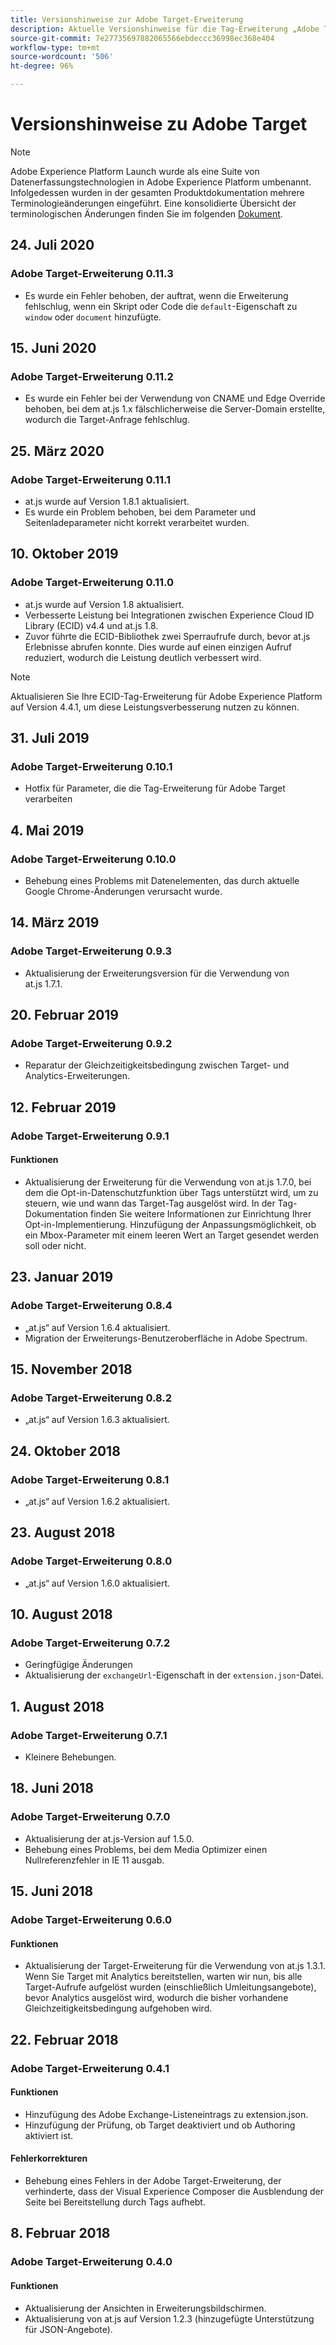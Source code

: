 ```yaml
---
title: Versionshinweise zur Adobe Target-Erweiterung
description: Aktuelle Versionshinweise für die Tag-Erweiterung „Adobe Target“ in Adobe Experience Platform.
source-git-commit: 7e27735697882065566ebdeccc36998ec368e404
workflow-type: tm+mt
source-wordcount: '506'
ht-degree: 96%

---
```


# Versionshinweise zu Adobe Target

>[!NOTE]
>
>Adobe Experience Platform Launch wurde als eine Suite von Datenerfassungstechnologien in Adobe Experience Platform umbenannt. Infolgedessen wurden in der gesamten Produktdokumentation mehrere Terminologieänderungen eingeführt. Eine konsolidierte Übersicht der terminologischen Änderungen finden Sie im folgenden [Dokument](../../../term-updates.md).

## 24. Juli 2020

### Adobe Target-Erweiterung 0.11.3

* Es wurde ein Fehler behoben, der auftrat, wenn die Erweiterung fehlschlug, wenn ein Skript oder Code die `default`-Eigenschaft zu `window` oder `document` hinzufügte.

## 15. Juni 2020

### Adobe Target-Erweiterung 0.11.2

* Es wurde ein Fehler bei der Verwendung von CNAME und Edge Override behoben, bei dem at.js 1.x fälschlicherweise die Server-Domain erstellte, wodurch die Target-Anfrage fehlschlug.

## 25. März 2020

### Adobe Target-Erweiterung 0.11.1

* at.js wurde auf Version 1.8.1 aktualisiert.
* Es wurde ein Problem behoben, bei dem Parameter und Seitenladeparameter nicht korrekt verarbeitet wurden.

## 10. Oktober 2019

### Adobe Target-Erweiterung 0.11.0

* at.js wurde auf Version 1.8 aktualisiert.
* Verbesserte Leistung bei Integrationen zwischen Experience Cloud ID Library (ECID) v4.4 und at.js 1.8.
* Zuvor führte die ECID-Bibliothek zwei Sperraufrufe durch, bevor at.js Erlebnisse abrufen konnte. Dies wurde auf einen einzigen Aufruf reduziert, wodurch die Leistung deutlich verbessert wird.

>[!NOTE]
>Aktualisieren Sie Ihre ECID-Tag-Erweiterung für Adobe Experience Platform auf Version 4.4.1, um diese Leistungsverbesserung nutzen zu können.

## 31. Juli 2019

### Adobe Target-Erweiterung 0.10.1

* Hotfix für Parameter, die die Tag-Erweiterung für Adobe Target verarbeiten

## 4. Mai 2019

### Adobe Target-Erweiterung 0.10.0

* Behebung eines Problems mit Datenelementen, das durch aktuelle Google Chrome-Änderungen verursacht wurde.

## 14. März 2019

### Adobe Target-Erweiterung 0.9.3

* Aktualisierung der Erweiterungsversion für die Verwendung von at.js 1.7.1.

## 20. Februar 2019

### Adobe Target-Erweiterung 0.9.2

* Reparatur der Gleichzeitigkeitsbedingung zwischen Target- und Analytics-Erweiterungen.

## 12. Februar 2019

### Adobe Target-Erweiterung 0.9.1

#### **Funktionen**

* Aktualisierung der Erweiterung für die Verwendung von at.js 1.7.0, bei dem die Opt-in-Datenschutzfunktion über Tags unterstützt wird, um zu steuern, wie und wann das Target-Tag ausgelöst wird. In der Tag-Dokumentation finden Sie weitere Informationen zur Einrichtung Ihrer Opt-in-Implementierung. Hinzufügung der Anpassungsmöglichkeit, ob ein Mbox-Parameter mit einem leeren Wert an Target gesendet werden soll oder nicht.

## 23. Januar 2019

### Adobe Target-Erweiterung 0.8.4

* „at.js“ auf Version 1.6.4 aktualisiert.
* Migration der Erweiterungs-Benutzeroberfläche in Adobe Spectrum.

## 15. November 2018

### Adobe Target-Erweiterung 0.8.2

* „at.js“ auf Version 1.6.3 aktualisiert.

## 24. Oktober 2018

### Adobe Target-Erweiterung 0.8.1

* „at.js“ auf Version 1.6.2 aktualisiert.

## 23. August 2018

### Adobe Target-Erweiterung 0.8.0

* „at.js“ auf Version 1.6.0 aktualisiert.

## 10. August 2018

### Adobe Target-Erweiterung 0.7.2

* Geringfügige Änderungen
* Aktualisierung der `exchangeUrl`-Eigenschaft in der `extension.json`-Datei.

## 1. August 2018

### Adobe Target-Erweiterung 0.7.1

* Kleinere Behebungen.

## 18. Juni 2018

### Adobe Target-Erweiterung 0.7.0

* Aktualisierung der at.js-Version auf 1.5.0.
* Behebung eines Problems, bei dem Media Optimizer einen Nullreferenzfehler in IE 11 ausgab.

## 15. Juni 2018

### Adobe Target-Erweiterung 0.6.0

#### **Funktionen**

* Aktualisierung der Target-Erweiterung für die Verwendung von at.js 1.3.1. Wenn Sie Target mit Analytics bereitstellen, warten wir nun, bis alle Target-Aufrufe aufgelöst wurden (einschließlich Umleitungsangebote), bevor Analytics ausgelöst wird, wodurch die bisher vorhandene Gleichzeitigkeitsbedingung aufgehoben wird.

## 22. Februar 2018

### Adobe Target-Erweiterung 0.4.1

#### **Funktionen**

* Hinzufügung des Adobe Exchange-Listeneintrags zu extension.json.
* Hinzufügung der Prüfung, ob Target deaktiviert und ob Authoring aktiviert ist.

#### **Fehlerkorrekturen**

* Behebung eines Fehlers in der Adobe Target-Erweiterung, der verhinderte, dass der Visual Experience Composer die Ausblendung der Seite bei Bereitstellung durch Tags aufhebt.

## 8. Februar 2018

### Adobe Target-Erweiterung 0.4.0

#### **Funktionen**

* Aktualisierung der Ansichten in Erweiterungsbildschirmen.
* Aktualisierung von at.js auf Version 1.2.3 (hinzugefügte Unterstützung für JSON-Angebote).
